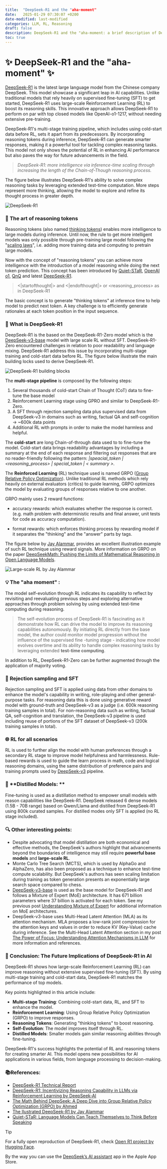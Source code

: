 ```yaml
---
title:  "DeepSeek-R1 and the "aha-moment"
date:   2025-01-29 07:30:07 +0200
date-modified: last-modified
categories: LLM, RL, Reasoning
draft: false
description: DeepSeek-R1 and the "aha-moment: a brief description of DeepSeek-R1 achievements.
toc: true
---
```




# ✨ DeepSeek-R1 and the "aha-moment" ✨

[DeepSeek-R1](https://arxiv.org/abs/2501.12948) is the latest large language model from the Chinese company DeepSeek.  This model showcase a significant leap in AI capabilities. Unlike traditional models that rely heavily on supervised fine-tuning (SFT) to get started, DeepSeek-R1 uses large-scale Reinforcement Learning (RL) to boost its reasoning skills. This innovative approach allows DeepSeek-R1 to perform on par with top closed models like OpenAI-o1-1217, without needing extensive pre-training.

DeepSeek-R1's multi-stage training pipeline, which includes using cold-start data before RL, sets it apart from its predecessors. By incorporating reasoning tokens during inference, DeepSeek-R1 can generate smarter responses, making it a powerful tool for tackling complex reasoning tasks. This model not only shows the potential of RL in enhancing AI performance but also paves the way for future advancements in the field.

> *DeepSeek-R1: more intelligence via inference-time scaling through increasing the length of the Chain-of-Though reasoning process.*

The figure below illustrates DeepSeek-R1's ability to solve complex reasoning tasks by leveraging extended test-time computation. More steps represent more thinking, allowing the model to explore and refine its thought process in greater depth.

![DeepSeek-R1](./assets/image-20250129080442881.png)



### 🧠 **The art of reasoning tokens**

Reasoning tokens (also named [thinking tokens](https://marcelcastrobr.github.io/posts/2024-10-02-ThinkingTokens.html)) enables more intelligence to large models during inference. Until now, the rule to get more intelligent models was only possible through pre-training large model following the "[scaling laws](https://arxiv.org/pdf/2203.15556)", i.e. adding more training data and computing to pretrain large models.

Now with the concept of "reasoning tokens" you can achieve more intelligence with the introduction of a model reasoning while doing the next token prediction.  This concept has been introduced by  [Quiet-STaR](https://arxiv.org/abs/2403.09629),  [OpenAI o1](https://platform.openai.com/docs/guides/reasoning), [QnQ](https://qwenlm.github.io/blog/qwq-32b-preview/) and latest [DeepSeek-R1](https://arxiv.org/abs/2501.12948).   

> <|startofthought|> and <|endofthought|> or <reasoning_process>  as in DeepSeek-R1

The basic concept is to generate "thinking tokens" at inference time to help model to predict next token. A key challenge is to efficiently generate rationales at each token position in the input sequence. 

> 

### 🤔 What is DeepSeek-R1

DeepSeek-R1 is the based on the DeepSeek-R1-Zero model which is the [DeepSeek-v3-base](https://arxiv.org/pdf/2412.19437v1) model with large scale RL without SFT. DeepSeek-R1-Zero encountered challenges in relation to poor readability and language mixing.  DeepSeek-R1 address this issue by incorporating multi-stage training and cold-start data before RL. The figure below illustrate the main building locks used to derive DeepSeek-R1.

 ![DeepSeek-R1 building blocks](./assets/image-20250128141446714.png)

The **multi-stage pipeline** is composed by the following steps:

1. Several thousands of cold-start Chain of Thought (CoT) data to fine-tune the base model
2. Reinforcement Learning stage using GPRO and similar to DeepSeek-R1-Zero.
3. A SFT through rejection sampling data plus supervised data from DeepSeek-v3 in domains such as writing, factual QA and self-cognition  -> ~600k data points
4. Additional RL with prompts in order to make the model harmless and helpful.

The **cold-start** are long Chain-of-through data used to to fine-tune the model. Cold-start data brings readability advantages by including a summary at the end of each response and filtering out responses that are no reader-friendly following the pattern: *|speacial_token | <reasoning_process> | special_token | < summary >.*

 The **Reinforced Learning** (RL) technique used is named GRPO ([Group Relative Policy Optimization](https://arxiv.org/abs/2402.03300)). Unlike traditional RL methods which rely heavily on external evaluators (critics) to guide learning, GRPO optimizes the model by evaluating groups of responses relative to one another. 

GRPO mainly uses 2 reward functions:

- accuracy rewards: which evaluates whether the response is correct. (e.g. math problem with deterministic results and final answer, unit tests for code as accuracy computation).

- format rewards: which enforces thinking process by rewarding model if it separates the "thinking" and the "answer" parts by <think> tags.

The figure below by [Jay Alammar](https://newsletter.languagemodels.co/p/the-illustrated-deepseek-r1), provides an excellent illustration example of such RL technique using reward signals. More information on GRPO on the paper [DeepSeekMath: Pushing the Limits of Mathematical Reasoning in Open Language Models](https://arxiv.org/abs/2402.03300).  



![Large-scale RL by Jay Alammar](./assets/image-20250129083112616.png)

### 💡 **The "aha moment"** : 

The model self-evolution through RL indicates its capability to reflect by revisiting and reevaluating previous steps and exploring alternative approaches through problem solving by using extended test-time computing during reasoning.

> The self-evolution process of DeepSeek-R1 is fascinating as it demonstrate how RL can drive the model to improve its reasoning capabilities autonomously. By initiating RL directly from the base model, the author could monitor model progression without the influence of the supervised fine -tuning stage - indicating how model evolves overtime and its ability to handle complex reasoning tasks by leveraging extended **test-time computing**.

In addition to RL, DeepSeek-R1-Zero can be further augmented through the application of majority voting.



### 📝  **Rejection sampling and SFT** 

Rejection sampling and SFT is applied using data from other domains to enhance the model's capability in writing, role-playing and other general-purpose tasks. For reasoning data this is done using generative reward model with ground-truth and DeepSeek-v3 as a judge (i.e. 600k reasoning training samples in total). For non-reasoning data such as writing, factual QA, self-cognition and translation, the DeepSeek-v3 pipeline is used including reuse of portions of the SFT dataset of DeepSeek-v3 (200k training samples in total). 

### 🌐 **RL for all scenarios** 

RL is used to further align the model with human preferences through a secondary RL stage to improve model helpfulness and harmlessness. Rule-based rewards is used to guide the learn process in math, code and logical reasoning domains, using the same distribution of preference pairs and training prompts used by [DeepSeek-v3](https://arxiv.org/pdf/2412.19437v1) pipeline.



### 🧪 **Distilled Models: **

Fine-tuning is used as a distillation method to empower small models with reason capabilities like DeepSeek-R1. DeepSeek released 6 dense models (1.5B - 70B range) based on Qwen/Llama and distilled from DeepSeek-R1 using 800k curated samples. For distilled modes only SFT is applied (no RL stage included).



### 🔍 **Other interesting points:**

- Despite advocating that model distillation are both economical and effective methods, the DeepSeek's authors highlight that advancements beyond the boundaries of intelligence may still require **powerful base models** and **large-scale RL**.
- Monte Carlo Tree Search (MCTS), which is used by AlphaGo and AlphaZero, has also been proposed as a technique to enhance test-time compute scalability. But DeepSeek's authors has seen scaling limitation during training as token generation presents an exponentially large search space compared to chess. 
- [DeepSeek-v3-base](https://arxiv.org/pdf/2412.19437v1) is used as the base model for DeepSeek-R1 and follows a Mixture of Expert (MoE) architecture. It has 671 billion parameters where 37 billion is activated for each token. See my previous post [Understanding Mixture of Expert](https://marcelcastrobr.github.io/posts/2024-05-19-UnderstandingMistureOfExperts.html) for additional information on MoE architectures.
- DeepSeek-v3-base uses Multi-Head Latent Attention (MLA) as its attention mechanism. MLA proposes a low-rank joint compression for the attention keys and values in order to reduce KV (Key-Value) cache during inference. See the Multi-Head Latent Attention section in my post [The Power of Focus: Understanding Attention Mechanisms in LLM](https://marcelcastrobr.github.io/posts/2025-01-03-OptimizingLLMAttention.html#multi-head-latent-attention) for more information and references.



### 🚀 Conclusion: The Future Implications of DeepSeek-R1 in AI 

DeepSeek-R1 shows how large-scale Reinforcement Learning (RL) can improve reasoning without extensive supervised fine-tuning (SFT). By using multi-stage training and cold-start data, DeepSeek-R1 matches the performance of top models. 

Key points highlighted in this article include:

- **Multi-stage Training**: Combining cold-start data, RL, and SFT to enhance the model.
- **Reinforcement Learning**: Using Group Relative Policy Optimization (GRPO) to improve responses.
- **Reasoning Tokens**: Generating "thinking tokens" to boost reasoning.
- **Self-Evolution**: The model improves itself through RL.
- **Distilled Models**: Smaller models gain similar reasoning abilities through fine-tuning.

DeepSeek-R1's success highlights the potential of RL and reasoning tokens for creating smarter AI. This model opens new possibilities for AI applications in various fields, from language processing to decision-making. 

### 📚**References:**

- [DeepSeek-R1 Technical Report](https://github.com/deepseek-ai/DeepSeek-R1/blob/main/DeepSeek_R1.pdf)
- [DeepSeek-R1: Incentivizing Reasoning Capability in LLMs via Reinforcement Learning by DeepSeek-AI](https://arxiv.org/abs/2501.12948) 
- [The Math Behind DeepSeek: A Deep Dive into Group Relative Policy Optimization (GRPO) by Ahmed](https://medium.com/@sahin.samia/the-math-behind-deepseek-a-deep-dive-into-group-relative-policy-optimization-grpo-8a75007491ba) 
- [The Ilustrated DeepSeek-R1 by Jay Alammar](https://newsletter.languagemodels.co/p/the-illustrated-deepseek-r1)
- [Quiet-STaR: Language Models Can Teach Themselves to Think Before Speaking](https://arxiv.org/abs/2403.09629)



> [!TIP]
>
> For a fully open reproduction of DeepSeek-R1, check [Open R1 project by Hugging Face](https://github.com/huggingface/open-r1).  
>
> By the way you can use the [DeepSeek’s AI assistant](https://apps.apple.com/in/app/deepseek-ai-assistant/id6737597349) app in the Apple App Store. 



